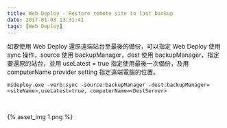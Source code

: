 ```yaml
---
title: Web Deploy - Restore remote site to last backup
date: 2017-01-03 13:31:41
tags: [Web Deploy]
---
```


如要使用 Web Deploy 還原遠端站台至最後的備份，可以指定 Web Deploy 使用 sync 操作，source 使用 backupManager，dest 使用 backupManager，指定要還原的站台，並用 useLatest = true 指定使用最後一次備份，及用 computerName provider setting 指定遠端電腦的位置。   

<!-- More -->

    msdeploy.exe -verb:sync -source:backupManager -dest:backupManager=<siteName>,useLatest=true, computerName=<DestServer>

<br/>


{% asset_img 1.png %}

<br/>